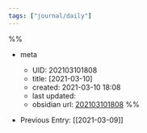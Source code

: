 ```yaml
---
tags: ["journal/daily"]
---
```

%%
- meta
	- UID: 202103101808
	- title: [2021-03-10]
	- created: 2021-03-10 18:08
	- last updated: 
	- obsidian url:  [202103101808](obsidian://open?vault=not-a-robot&file=daily%2F2021-03%2F2021-03-10)
%%

- Previous Entry: [[2021-03-09]]